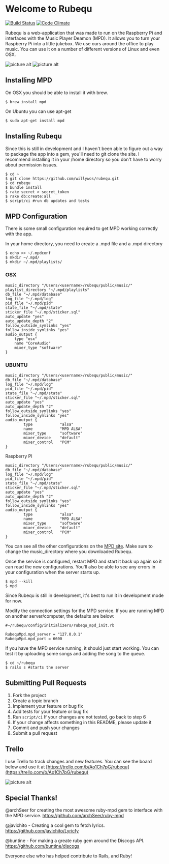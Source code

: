 # Welcome to Rubequ

[![Build Status](https://api.travis-ci.org/willywos/rubequ.png?branch=master)](https://travis-ci.org/willywos/rubequ)
[![Code Climate](https://codeclimate.com/github/willywos/rubequ.png)](https://codeclimate.com/github/willywos/rubequ)

Rubequ is a web-application that was made to run on the Raspberry Pi and
interfaces with the Music Player Deamon (MPD). It allows you to turn your Raspberry
Pi into a little jukebox. We use ours around the office to play music.
You can use it on a number of different versions of Linux and even OSX.

![picture alt](http://i.imgur.com/fWg0xRI.png?1 "Home Page")
![picture alt](http://i.imgur.com/BZKeStT.png?1 "All Songs")

## Installing MPD

On OSX you should be able to install it with brew.

```
$ brew install mpd
```

On Ubuntu you can use apt-get

```
$ sudo apt-get install mpd
```

## Installing Rubequ

Since this is still in development and I haven't been able to figure out a
way to package the app into a gem, you'll need to git clone the site.
I recommend installing it in your /home directory so you don't
have to worry about permission issues.

```
$ cd ~
$ git clone https://github.com/willywos/rubequ.git
$ cd rubequ
$ bundle install
$ rake secret > secret_token
$ rake db:create:all
$ script/ci #run db updates and tests
```

## MPD Configuration

There is some small configuration required to get MPD working
correctly with the app.

In your home directory, you need to create a .mpd file and a .mpd directory

```
$ echo >> ~/.mpdconf
$ mkdir ~/.mpd/
$ mkdir ~/.mpd/playlists/
```

### OSX

```
music_directory "/Users/<username>/rubequ/public/music/"
playlist_directory "~/.mpd/playlists"
db_file "~/.mpd/database"
log_file "~/.mpd/log"
pid_file "~/.mpd/pid"
state_file "~/.mpd/state"
sticker_file "~/.mpd/sticker.sql"
auto_update "yes"
auto_update_depth "2"
follow_outside_symlinks "yes"
follow_inside_symlinks "yes"
audio_output {
    type "osx"
    name "CoreAudio"
    mixer_type "software"
}
```

### UBUNTU

```
music_directory "/Users/<username>/rubequ/public/music/"
db_file "~/.mpd/database"
log_file "~/.mpd/log"
pid_file "~/.mpd/pid"
state_file "~/.mpd/state"
sticker_file "~/.mpd/sticker.sql"
auto_update "yes"
auto_update_depth "2"
follow_outside_symlinks "yes"
follow_inside_symlinks "yes"
audio_output {
        type            "alsa"
        name            "MPD ALSA"
        mixer_type      "software"
        mixer_device    "default"
        mixer_control   "PCM"
}
```

Raspberry PI

```
music_directory "/Users/<username>/rubequ/public/music/"
db_file "~/.mpd/database"
log_file "~/.mpd/log"
pid_file "~/.mpd/pid"
state_file "~/.mpd/state"
sticker_file "~/.mpd/sticker.sql"
auto_update "yes"
auto_update_depth "2"
follow_outside_symlinks "yes"
follow_inside_symlinks "yes"
audio_output {
        type            "alsa"
        name            "MPD ALSA"
        mixer_type      "software"
        mixer_device    "default"
        mixer_control   "PCM"
}

```

You can see all the other configurations on the [MPD site](http://mpd.wikia.com/wiki/Configuration).
Make sure to change the music_directory where you downloaded Rubequ.

Once the service is configured, restart MPD and start it back up again
so it can read the new configurations. You'll also be able to see any errors
in your configuration when the server starts up.

```
$ mpd --kill
$ mpd
```

Since Rubequ is still in development, it's best to run it in
development mode for now.

Modify the connection settings for the MPD service. If you are running
MPD on another server/computer, the defaults are below:

```
#~/rubequ/config/initializers/rubequ_mpd_init.rb

RubequMpd.mpd_server = "127.0.0.1"
RubequMpd.mpd_port = 6600

```

If you have the MPD service running, it should just start working. You can test it by
uploading some songs and adding the song to the queue.

```
$ cd ~/rubequ
$ rails s #starts the server
```

## Submitting Pull Requests

1. Fork the project
2. Create a topic branch
3. Implement your feature or bug fix
4. Add tests for your feature or bug fix
5. Run `script/ci` If your changes are not tested, go back to step 6
6. If your change affects something in this README, please update it
7. Commit and push your changes
8. Submit a pull request

## Trello

I use Trello to track changes and new features. You can see the board below and use it at [https://trello.com/b/Ao1Ch7pG/rubequ](https://trello.com/b/Ao1Ch7pG/rubequ)

![picture alt](https://trello.com/b/Ao1Ch7pG.png "RuBeQu Trello Board")




## Special Thanks!

@archSeer for creating the most awesome ruby-mpd gem to interface with the MPD
service.
https://github.com/archSeer/ruby-mpd

@javichito - Creating a cool gem to fetch lyrics.
https://github.com/javichito/Lyricfy

@buntine - For making a greate ruby gem around the Discogs API.
https://github.com/buntine/discogs

Everyone else who has helped contribute to Rails, and Ruby!

